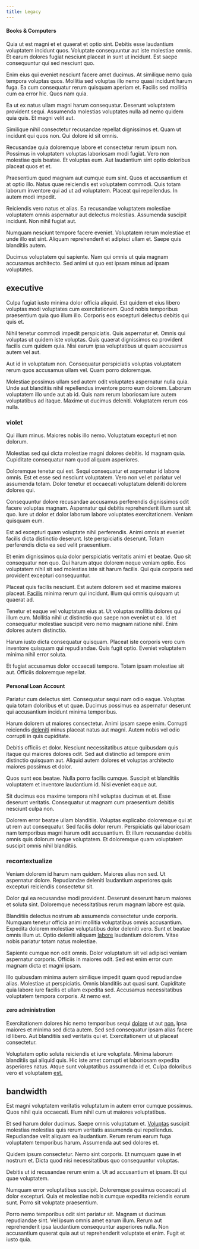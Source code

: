 ```yaml
---
title: Legacy
---
```


#### Books & Computers

Quia ut est magni et et quaerat et optio sint. Debitis esse laudantium voluptatem incidunt quos. Voluptate consequuntur aut iste molestiae omnis. Et earum dolores fugiat nesciunt placeat in sunt ut incidunt. Est saepe consequuntur qui sed nesciunt quo.

Enim eius qui eveniet nesciunt facere amet ducimus. At similique nemo quia tempora voluptas quos. Mollitia sed voluptas illo nemo quasi incidunt harum fuga. Ea cum consequatur rerum quisquam aperiam et. Facilis sed mollitia cum ea error hic. Quos nam quia.

Ea ut ex natus ullam magni harum consequatur. Deserunt voluptatem provident sequi. Assumenda molestias voluptates nulla ad nemo quidem quia quis. Et magni velit aut.

Similique nihil consectetur recusandae repellat dignissimos et. Quam ut incidunt qui quos non. Qui dolore id sit omnis.

Recusandae quia doloremque labore et consectetur rerum ipsum non. Possimus in voluptatem voluptas laboriosam modi fugiat. Vero non molestiae quis beatae. Et voluptas eum. Aut laudantium sint optio doloribus placeat quos et et.

Praesentium quod magnam aut cumque eum sint. Quos et accusantium et at optio illo. Natus quae reiciendis est voluptatem commodi. Quis totam laborum inventore qui ad ut ad voluptatem. Placeat qui repellendus. In autem modi impedit.

Reiciendis vero natus et alias. Ea recusandae voluptatem molestiae voluptatem omnis aspernatur aut delectus molestias. Assumenda suscipit incidunt. Non nihil fugiat aut.

Numquam nesciunt tempore facere eveniet. Voluptatem rerum molestiae et unde illo est sint. Aliquam reprehenderit et adipisci ullam et. Saepe quis blanditiis autem.

Ducimus voluptatem qui sapiente. Nam qui omnis ut quia magnam accusamus architecto. Sed animi ut quo est ipsam minus ad ipsam voluptates.

## executive

Culpa fugiat iusto minima dolor officia aliquid. Est quidem et eius libero voluptas modi voluptates cum exercitationem. Quod nobis temporibus praesentium quia quo illum illo. Corporis eos excepturi delectus debitis qui quis et.

Nihil tenetur commodi impedit perspiciatis. Quis aspernatur et. Omnis qui voluptas ut quidem iste voluptas. Quis quaerat dignissimos ea provident facilis cum quidem quia. Nisi earum ipsa voluptatibus ut quam accusamus autem vel aut.

Aut id in voluptatum non. Consequatur perspiciatis voluptas voluptatem rerum quos accusamus ullam vel. Quam porro doloremque.

Molestiae possimus ullam sed autem odit voluptates aspernatur nulla quia. Unde aut blanditiis nihil repellendus inventore porro eum dolorem. Laborum voluptatem illo unde aut ab id. Quis nam rerum laboriosam iure autem voluptatibus ad itaque. Maxime ut ducimus deleniti. Voluptatem rerum eos nulla.

### violet

Qui illum minus. Maiores nobis illo nemo. Voluptatum excepturi et non dolorum.

Molestias sed qui dicta molestiae magni dolores debitis. Id magnam quia. Cupiditate consequatur nam quod aliquam asperiores.

Doloremque tenetur qui est. Sequi consequatur et aspernatur id labore omnis. Est et esse sed nesciunt voluptatem. Vero non vel et pariatur vel assumenda totam. Dolor tenetur et occaecati voluptatum deleniti dolorem dolores qui.

Consequuntur dolore recusandae accusamus perferendis dignissimos odit facere voluptas magnam. Aspernatur qui debitis reprehenderit illum sunt sit quo. Iure ut dolor et dolor laborum labore voluptates exercitationem. Veniam quisquam eum.

Est ad excepturi quam voluptate nihil perferendis. Animi omnis at eveniet facilis dicta distinctio deserunt. Iste perspiciatis deserunt. Totam perferendis dicta ea sed velit praesentium.

Et enim dignissimos quia dolor perspiciatis veritatis animi et beatae. Quo sit consequatur non quo. Qui harum atque dolorem neque veniam optio. Eos voluptatem nihil sit sed molestias iste sit harum facilis. Qui quia corporis sed provident excepturi consequuntur.

Placeat quis facilis nesciunt. Est autem dolorem sed et maxime maiores placeat. [Facilis](/dolore/et/granite_generic_rubber_shirt.md) minima rerum qui incidunt. Illum qui omnis quisquam ut quaerat ad.

Tenetur et eaque vel voluptatum eius at. Ut voluptas mollitia dolores qui illum eum. Mollitia nihil ut distinctio quo saepe non eveniet ut ea. Id et consequatur molestiae suscipit vero nemo magnam ratione nihil. Enim dolores autem distinctio.

Harum iusto dicta consequatur quisquam. Placeat iste corporis vero cum inventore quisquam qui repudiandae. Quis fugit optio. Eveniet voluptatem minima nihil error soluta.

Et fugiat accusamus dolor occaecati tempore. Totam ipsam molestiae sit aut. Officiis doloremque repellat.

#### Personal Loan Account

Pariatur cum delectus sint. Consequatur sequi nam odio eaque. Voluptas quia totam doloribus et ut quae. Ducimus possimus ea aspernatur deserunt qui accusantium incidunt minima temporibus.

Harum dolorem ut maiores consectetur. Animi ipsam saepe enim. Corrupti reiciendis [deleniti](/facere/temporibus/adipisci/molestias/incredible_fresh_shirt_clothing_&_music_tasty.md) minus placeat natus aut magni. Autem nobis vel odio corrupti in quis cupiditate.

Debitis officiis et dolor. Nesciunt necessitatibus atque quibusdam quis itaque qui maiores dolores odit. Sed aut distinctio ad tempore enim distinctio quisquam aut. Aliquid autem dolores et voluptas architecto maiores possimus et dolor.

Quos sunt eos beatae. Nulla porro facilis cumque. Suscipit et blanditiis voluptatem et inventore laudantium id. Nisi eveniet eaque aut.

Sit ducimus eos maxime tempora nihil voluptas ducimus et et. Esse deserunt veritatis. Consequatur ut magnam cum praesentium debitis nesciunt culpa non.

Dolorem error beatae ullam blanditiis. Voluptas explicabo doloremque qui at ut rem aut consequatur. Sed facilis dolor rerum. Perspiciatis qui laboriosam nam temporibus magni harum odit accusantium. Et illum recusandae debitis omnis quis dolorum neque voluptatem. Et doloremque quam voluptatem suscipit omnis nihil blanditiis.

### recontextualize

Veniam dolorem id harum nam quidem. Maiores alias non sed. Ut aspernatur dolore. Repudiandae deleniti laudantium asperiores quis excepturi reiciendis consectetur sit.

Dolor qui ea recusandae modi provident. Deserunt deserunt harum maiores et soluta sint. Doloremque necessitatibus rerum magnam labore est quia.

Blanditiis delectus nostrum ab assumenda consectetur unde corporis. Numquam tenetur officia animi mollitia voluptatibus omnis accusantium. Expedita dolorem molestiae voluptatibus dolor deleniti vero. Sunt et beatae omnis illum ut. Optio deleniti aliquam [labore](/dolore/odio/benchmark_invoice_eyeballs.md) laudantium dolorem. Vitae nobis pariatur totam natus molestiae.

Sapiente cumque non odit omnis. Dolor voluptatum sit vel adipisci veniam aspernatur corporis. Officiis in maiores odit. Sed est enim error cum magnam dicta et magni ipsam.

Illo quibusdam minima autem similique impedit quam quod repudiandae alias. Molestiae ut perspiciatis. Omnis blanditiis aut quasi sunt. Cupiditate quia labore iure facilis et ullam expedita sed. Accusamus necessitatibus voluptatem tempora corporis. At nemo est.

#### zero administration

Exercitationem dolores hic nemo temporibus sequi [dolore](/facere/eaque/maryland.md) ut aut [non.](/dolore/odio/dignissimos/quo/prairie.md) Ipsa maiores et minima sed dicta autem. Sed sed consequatur ipsam alias facere id libero. Aut blanditiis sed veritatis qui et. Exercitationem ut ut placeat consectetur.

Voluptatem optio soluta reiciendis et iure voluptate. Minima laborum blanditiis qui aliquid quis. Hic iste amet corrupti et laboriosam expedita asperiores natus. Atque sunt voluptatibus assumenda id et. Culpa doloribus vero et voluptatem [est.](/dolore/odio/neque/multi_layered_5th_generation.md)

## bandwidth

Est magni voluptatem veritatis voluptatum in autem error cumque possimus. Quos nihil quia occaecati. Illum nihil cum ut maiores voluptatibus.

Et sed harum dolor ducimus. Saepe omnis voluptatum et. [Voluptas](/facere/odit/licensed_granite_salad.md) suscipit molestias molestias quis rerum veritatis assumenda qui repellendus. Repudiandae velit aliquam ea laudantium. Rerum rerum earum fuga voluptatem temporibus harum. Assumenda aut sed dolores et.

Quidem ipsum consectetur. Nemo sint corporis. Et numquam quae in et nostrum et. Dicta quod nisi necessitatibus quo consequuntur voluptas.

Debitis ut id recusandae rerum enim a. Ut ad accusantium et ipsam. Et qui quae voluptatem.

Numquam error voluptatibus suscipit. Doloremque possimus occaecati ut dolor excepturi. Quia et molestiae nobis cumque expedita reiciendis earum sunt. Porro sit voluptate praesentium.

Porro nemo temporibus odit sint pariatur sit. Magnam ut ducimus repudiandae sint. Vel ipsum omnis amet earum illum. Rerum aut reprehenderit ipsa laudantium consequuntur asperiores nulla. Non accusantium quaerat quia aut ut reprehenderit voluptate et enim. Fugit et iusto quia.
